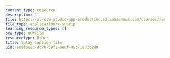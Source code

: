 ```yaml
---
content_type: resource
description: ''
file: https://ol-ocw-studio-app-production.s3.amazonaws.com/courses/res-3-002-collaborative-design-and-creative-expression-with-arduino-microcontrollers-january-iap-2017/6caa5e2cdc7059f1ae8f45b71872b289_0RtBiJ_FTag.vtt
file_type: application/x-subrip
learning_resource_types: []
ocw_type: OCWFile
resourcetype: Other
title: 3play caption file
uid: 6caa5e2c-dc70-59f1-ae8f-45b71872b289
---
```

